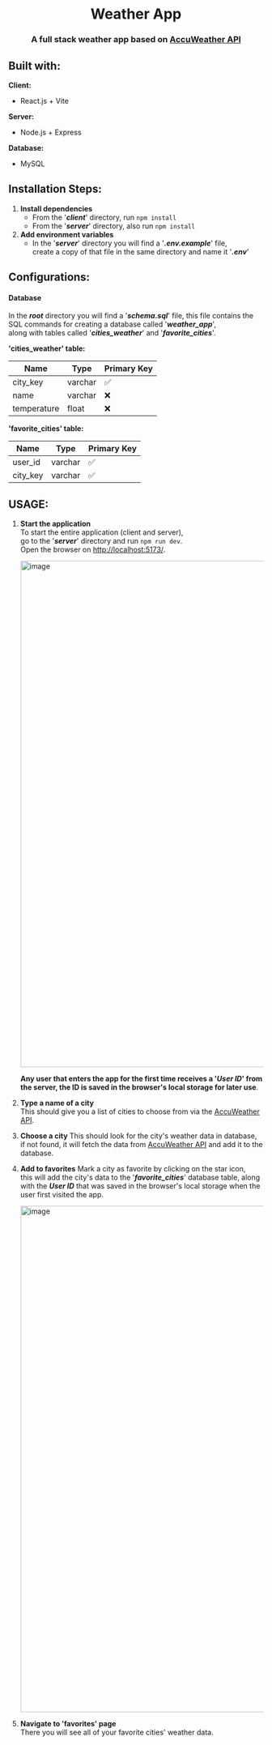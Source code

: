 <h1 align="center">Weather App</h1>
<h3 align="center">A full stack weather app based on <a href="https://developer.accuweather.com/apis">AccuWeather API</a></h3>

<h2>Built with:</h2>

**Client:**
*   React.js + Vite

**Server:**
*   Node.js + Express

**Database:**
*   MySQL

<h2>Installation Steps:</h2>

1. **Install dependencies**
    * From the '**_client_**' directory, run `npm install`
    * From the '**_server_**' directory, also run `npm install`
2. **Add environment variables**
    * In the '**_server_**' directory you will find a '**_.env.example_**' file,  
      create a copy of that file in the same directory and name it '**_.env_**'

<h2>Configurations:</h2>

#### Database  
In the **_root_** directory you will find a '**_schema.sql_**' file,
this file contains the SQL commands for creating a database called '**_weather_app_**',  
along with tables called '**_cities_weather_**' and '**_favorite_cities_**'.  

**'cities_weather' table:**  
<table>
<thead>
  <tr>
    <th>Name</th>
    <th>Type</th>
    <th>Primary Key</th>
  </tr>
</thead>
<tbody>
  <tr>
    <td>city_key</td>
    <td>varchar</td>
    <td>✅</td>
  </tr>
  <tr>
    <td>name</td>
    <td>varchar</td>
    <td>❌</td>
  </tr>
  <tr>
    <td>temperature</td>
    <td>float</td>
    <td>❌</td>
  </tr>
</tbody>
</table>

**'favorite_cities' table:**  
<table>
<thead>
  <tr>
    <th>Name</th>
    <th>Type</th>
    <th>Primary Key</th>
  </tr>
</thead>
<tbody>
  <tr>
    <td>user_id</td>
    <td>varchar</td>
    <td>✅</td>
  </tr>
  <tr>
    <td>city_key</td>
    <td>varchar</td>
    <td>✅</td>
  </tr>
</tbody>
</table>


<h2>USAGE:</h2>

1. **Start the application**  
   To start the entire application (client and server),  
   go to the '**_server_**' directory and run `npm run dev`.  
   Open the browser on <a href="http://localhost:5173/">http://localhost:5173/</a>.  

   <img width="1000" alt="image" src="https://github.com/adilev7/Adi-Lev-14-01-2024-FullStack/assets/71292432/d8bbe499-de47-4d79-9a15-108ab9cfb28c">  
   
   **Any user that enters the app for the first time receives a '_User ID_' from the server, the ID is saved in the browser's local storage for later use**.  

2. **Type a name of a city**  
   This should give you a list of cities to choose from via the <a href="https://developer.accuweather.com/apis">AccuWeather API</a>.

3. **Choose a city**
   This should look for the city's weather data in database,  
   if not found, it will fetch the data from <a href="https://developer.accuweather.com/apis">AccuWeather API</a> and add it to the database.  
   
4. **Add to favorites**
   Mark a city as favorite by clicking on the star icon,  
   this will add the city's data to the '**_favorite_cities_**' database table,
   along with the **_User ID_** that was saved in the browser's local storage when the user first visited the app.  

   <img width="1000" alt="image" src="https://github.com/adilev7/Adi-Lev-14-01-2024-FullStack/assets/71292432/a19ef94f-98df-4c14-826c-3e4f731b7be6">  

5. **Navigate to 'favorites' page**  
   There you will see all of your favorite cities' weather data.
